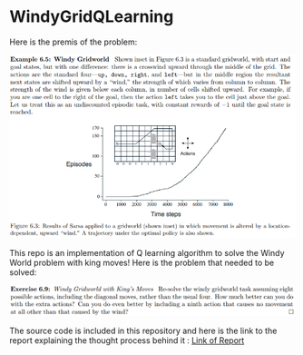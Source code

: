 # WindyGridQLearning

Here is the premis of the problem:

![Premise](https://github.com/AyoubeAkaouch/WindyGridQLearning/blob/master/Example.png "Premise")

This repo is an implementation of Q learning algorithm to solve the Windy World problem with king moves! Here is the problem that needed to be solved: 

![Problem](https://github.com/AyoubeAkaouch/WindyGridQLearning/blob/master/image.png "Problem")

The source code is included in this repository and here is the link to the report explaining the thought process behind it : 
[Link of Report](https://docs.google.com/document/d/1M7V8_n8PduGMoIKlyMe99NMDZdBzE9H0MCM034UB8bY/edit?usp=sharing)

